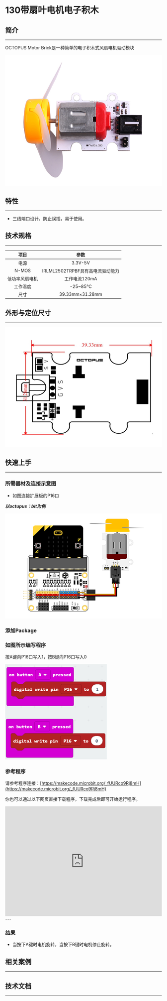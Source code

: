# 130带扇叶电机电子积木

## 简介
---
OCTOPUS Motor Brick是一种简单的电子积木式风扇电机驱动模块

 ![](./images/vu7ViBU.jpg)

## 特性
---
- 三线端口设计，防止误插，易于使用。

## 技术规格
---
项目 | 参数 
:-: | :-: 
电源|3.3V-5V
N-MOS| IRLML2502TRPBF具有高电流驱动能力
低功率风扇电机|工作电流120mA
工作温度|-25~85℃
尺寸|39.33mm×31.28mm

## 外形与定位尺寸
---

 ![](./images/bFU1faL.jpg)

## 快速上手
---
### 所需器材及连接示意图

- 如图连接扩展板的P16口

***以octupus：bit为例***

 ![](./images/ZBTdQp1.png)

### 添加Package
### 如图所示编写程序
按A键向P16口写入1，按B键向P16口写入0

 ![](./images/3se7TBq.png)

### 参考程序
请参考程序连接：[https://makecode.microbit.org/_fUURco9Rj8mH](https://makecode.microbit.org/_fUURco9Rj8mH)

你也可以通过以下网页直接下载程序，下载完成后即可开始运行程序。

<div style="position:relative;height:0;padding-bottom:70%;overflow:hidden;"><iframe style="position:absolute;top:0;left:0;width:100%;height:100%;" src="https://makecode.microbit.org/#pub:_fUURco9Rj8mH" frameborder="0" sandbox="allow-popups allow-forms allow-scripts allow-same-origin"></iframe></div>  
---

### 结果

- 当按下A键时电机旋转，当按下B键时电机停止旋转。

## 相关案例
---

## 技术文档
---
